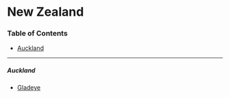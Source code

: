# New Zealand

### Table of Contents

- [Auckland](#auckland)

---

##### Auckland

- [Gladeye](http://gladeye.com)
